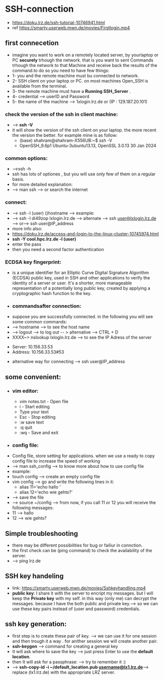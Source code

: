 # SSH-connection
* https://doku.lrz.de/ssh-tutorial-10746941.html
* ref https://smarty.userweb.mwn.de/movies/Firstlogin.mp4
## first connecetion
* imagine you want to work on a remotely located server, by yourlaptop or PC **securely** trhough the network. that is you want to sent Commands trhough the network to that Machine and receive back the results of the command.to do so you need to have few things:
* 1- you and the remote machine must bu connected to network.
* 2- SSH client on your laptop or PC. on most machines Open_SSH is available from the terminal.
* 3- the remote machine must have a **Running SSH_Server** .
* 4- credential --> userID and Password
* 5- the name of the machine --> 1xlogin.lrz.de or (IP : 129.187.20.101)
### check the version of the ssh in client machine:
* --> **ssh -V**
* it will show the version of the ssh client on your laptop. the more recent the version the better. for example mine is as follow:
  - (base) shahram@shahram-X556UB:~$ ssh -V
  - OpenSSH_9.6p1 Ubuntu-3ubuntu13.13, OpenSSL 3.0.13 30 Jan 2024
### common options:
*  -->ssh -h
*  ssh has lots of optiones , but you will use only few of them on a regular basis.
*  for more detailed explanation:
*  --> man ssh --> or search the internet
### connect:
*  --> ssh -l (user) ()hostname --> example:
*  --> ssh -l  di49zop lxlogin.lrz.de --> alternate --> ssh user@lxlogin.lrz.de --> or--> ssh user@IP_address
*  more info also:
*  https://doku.lrz.de/access-and-login-to-the-linux-cluster-10745974.html
*  **ssh -Y cool.hpc.lrz.de -l (user)**
*  enter the pass
*  then you need a second factor authentication
### ECDSA key fingerprint:
*  is a unique identifier for an Elliptic Curve Digital Signature Algorithm (ECDSA) public key, used in SSH and other applications to verify the identity of a server or user. It's a shorter, more manageable representation of a potentially long public key, created by applying a cryptographic hash function to the key.
*  ### commandsafter connection:
*  suppose you are successfully connected. in the following you will see some common commands:
*  --> hostname --> to see the host name
*  --> logout --> to log out -- > alternative --> CTRL + D
*  XXXX~> nslookup  lxlogin.lrz.de --> to see the IP Adress of the server
- Server:		10.156.33.53
- Address:	10.156.33.53#53
* alternative way for connecting --> ssh user@IP_address
## some convenient:
* ### vim editor:
  - vim notes.txt - Open file
  - i - Start editing
  - Type your text
  - Esc - Stop editing
  - :w    save text
  - :q quit
  - :wq - Save and exit
* ### config file:
* Config file, store setting for applications. when we use a ready to copy config file to increase the speed of working
* --> man ssh_config --> to know more about how to use config file
* example:
* touch config --> create an empty config file
* vim config --> go and write the following lines in it:
  - alias 11='echo hallo '
  - alias 12='echo wie gehts?'
* --> save the file
* --> source ~/config --> from now, if you call 11 or 12 you will receive the following messages:
* 11 --> hallo
* 12 --> wie gehts?
##   Simple troubleshooting
* there may be different possibilities for bug or failiur in connction.
* the first check can be (ping command) to check the availability of the server.
* --> ping lrz.de
## SSH key handeling
* link: https://smarty.userweb.mwn.de/movies/Sshkeyhandling.mp4
* **public key**:  I share it with the server to encript my messages. but I will keep the **Private key** with my self. in this way (only me) can decrypt the messages. because I have the both public and private key.--> so we can use these key pairs instead of (user and password) credentials.
## ssh key generation:
* first step is to create these pair of key. --> we can use it for one session and then trough it a way . for anither session we will create another pair.
* **ssh-keygen** --> command for creating a general key
* It will ask where to save the key --> just press Enter to use the **default location**.
* then It will ask for a passphrase: --> try to remember it :)
* --> **ssh-copy-id -i ~/default_location.pub username@lx1.lrz.de**--> replace (lx1.lrz.de)  with the appropriate LRZ server.
